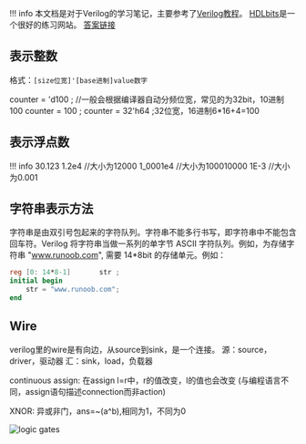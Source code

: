 !!! info
    本文档是对于Verilog的学习笔记，主要参考了[Verilog教程](https://www.runoob.com/verilog/verilog-tutorial.html)。
    [HDLbits](https://hdlbits.01xz.net/wiki/Main_Page)是一个很好的练习网站。
    [答案链接](https://blog.csdn.net/wangkai_2019/article/details/106664283)


## 表示整数

格式：`[size位宽]'[base进制]value数字`

counter = 'd100 ; //一般会根据编译器自动分频位宽，常见的为32bit，10进制100
counter = 100 ;
counter = 32'h64 ;32位宽，16进制6*16+4=100

## 表示浮点数

!!! info
    30.123 
    1.2e4         //大小为12000
    1_0001e4      //大小为100010000
    1E-3          //大小为0.001

## 字符串表示方法
字符串是由双引号包起来的字符队列。字符串不能多行书写，即字符串中不能包含回车符。Verilog 将字符串当做一系列的单字节 ASCII 字符队列。例如，为存储字符串 "www.runoob.com", 需要 14*8bit 的存储单元。例如：

```verilog
reg [0: 14*8-1]       str ;
initial begin
    str = "www.runoob.com";
end
```

## Wire

verilog里的wire是有向边，从source到sink，是一个连接。
源：source，driver，驱动器
汇：sink，load，负载器

continuous assign: 在assign l=r中，r的值改变，l的值也会改变
(与编程语言不同，assign语句描述connection而非action)

XNOR: 异或非门，ans=~(a^b),相同为1，不同为0

![logic gates](mkdocs-site\docs\assets\images\cs\andg.png)